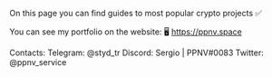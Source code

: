 On this page you can find guides to most popular crypto projects ✅

You can see my portfolio on the website: 🖥 https://ppnv.space

Contacts: 
Telegram: @styd_tr
Discord: Sergio | PPNV#0083
Twitter: @ppnv_service
